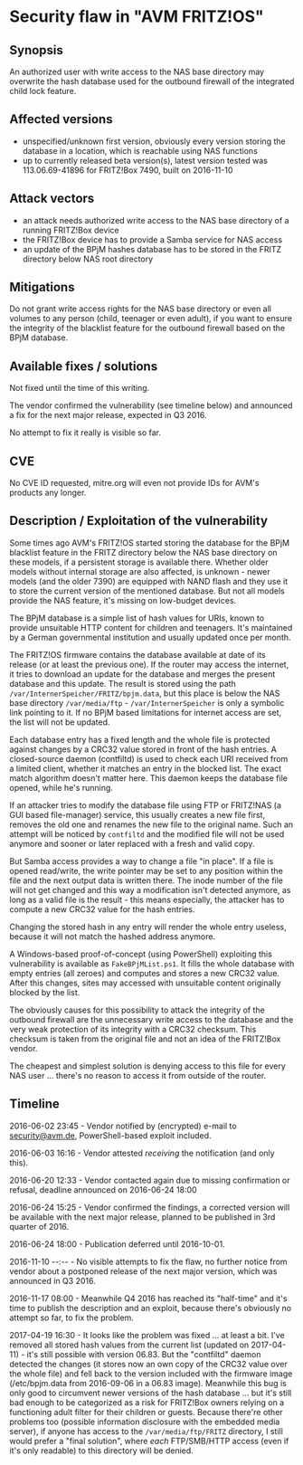 # Security flaw in "AVM FRITZ!OS" 

## Synopsis

An authorized user with write access to the NAS base directory may overwrite the hash database used for the outbound firewall of the integrated child lock feature.

## Affected versions

- unspecified/unknown first version, obviously every version storing the database in a location, which is reachable using NAS functions
- up to currently released beta version(s), latest version tested was 113.06.69-41896 for FRITZ!Box 7490, built on 2016-11-10
 
## Attack vectors

- an attack needs authorized write access to the NAS base directory of a running FRITZ!Box device
- the FRITZ!Box device has to provide a Samba service for NAS access
- an update of the BPjM hashes database has to be stored in the FRITZ directory below NAS root directory

## Mitigations

Do not grant write access rights for the NAS base directory or even all volumes to any person (child, teenager or even adult), if you want to ensure the integrity of the blacklist feature for the outbound firewall based on the BPjM database.

## Available fixes / solutions

Not fixed until the time of this writing. 

The vendor confirmed the vulnerability (see timeline below) and announced a fix for the next major release, expected in Q3 2016. 

No attempt to fix it really is visible so far.

## CVE

No CVE ID requested, mitre.org will even not provide IDs for AVM's products any longer.

## Description / Exploitation of the vulnerability

Some times ago AVM's FRITZ!OS started storing the database for the BPjM blacklist feature in the FRITZ directory below the NAS base directory on these models, if a persistent storage is available there. Whether older models without internal storage are also affected, is unknown - newer models (and the older 7390) are equipped with NAND flash and they use it to store the current version of the mentioned database. But not all models provide the NAS feature, it's missing on low-budget devices.

The BPjM database is a simple list of hash values for URIs, known to provide unsuitable HTTP content for children and teenagers. It's maintained by a German governmental institution and usually updated once per month. 

The FRITZ!OS firmware contains the database available at date of its release (or at least the previous one). If the router may access the internet, it tries to download an update for the database and merges the present database and this update. The result is stored using the path `/var/InternerSpeicher/FRITZ/bpjm.data`, but this place is below the NAS base directory `/var/media/ftp` - `/var/InternerSpeicher` is only a symbolic link pointing to it. If no BPjM based limitations for internet access are set, the list will not be updated.

Each database entry has a fixed length and the whole file is protected against changes by a CRC32 value stored in front of the hash entries. A closed-source daemon (contfiltd) is used to check each URI received from a limited client, whether it matches an entry in the blocked list. The exact match algorithm doesn't matter here. This daemon keeps the database file opened, while he's running.

If an attacker tries to modify the database file using FTP or FRITZ!NAS (a GUI based file-manager) service, this usually creates a new file first, removes the old one and renames the new file to the original name. Such an attempt will be noticed by `contfiltd` and the modified file will not be used anymore and sooner or later replaced with a fresh and valid copy.

But Samba access provides a way to change a file "in place". If a file is opened read/write, the write pointer may be set to any position within the file and the next output data is written there. The inode number of the file will not get changed and this way a modification isn't detected anymore, as long as a valid file is the result - this means especially, the attacker has to compute a new CRC32 value for the hash entries.

Changing the stored hash in any entry will render the whole entry useless, because it will not match the hashed address anymore.

A Windows-based proof-of-concept (using PowerShell) exploiting this vulnerability is available as `FakeBPjMList.ps1`. It fills the whole database with empty entries (all zeroes) and computes and stores a new CRC32 value. After this changes, sites may accessed with unsuitable content originally blocked by the list.

The obviously causes for this possibility to attack the integrity of the outbound firewall are the unnecessary write access to the database and the very weak protection of its integrity with a CRC32 checksum. This checksum is taken from the original file and not an idea of the FRITZ!Box vendor.

The cheapest and simplest solution is denying access to this file for every NAS user ... there's no reason to access it from outside of the router.

## Timeline

2016-06-02 23:45 - Vendor notified by (encrypted) e-mail to security@avm.de, PowerShell-based exploit included.

2016-06-03 16:16 - Vendor attested *receiving* the notification (and only this).

2016-06-20 12:33 - Vendor contacted again due to missing confirmation or refusal, deadline announced on 2016-06-24 18:00

2016-06-24 15:25 - Vendor confirmed the findings, a corrected version will be available with the next major release, planned to be published in 3rd quarter of 2016.
                   
2016-06-24 18:00 - Publication deferred until 2016-10-01.

2016-11-10 --:-- - No visible attempts to fix the flaw, no further notice from vendor about a postponed release of the next major version, which was announced in Q3 2016.

2016-11-17 08:00 - Meanwhile Q4 2016 has reached its "half-time" and it's time to publish the description and an exploit, because there's obviously no attempt so far, to fix the problem.

2017-04-19 16:30 - It looks like the problem was fixed ... at least a bit. I've removed all stored hash values from the current list (updated on 2017-04-11) - it's still possible with version 06.83. But the "contfiltd" daemon detected the changes (it stores now an own copy of the CRC32 value over the whole file) and fell back to the version included with the firmware image (/etc/bpjm.data from 2016-09-06 in a 06.83 image). Meanwhile this bug is only good to circumvent newer versions of the hash database ... but it's still bad enough to be categorized as a risk for FRITZ!Box owners relying on a functioning adult filter for their children or guests. Because there're other problems too (possible information disclosure with the embedded media server), if anyone has access to the ```/var/media/ftp/FRITZ``` directory, I still would prefer a "final solution", where _each_ FTP/SMB/HTTP access (even if it's only readable) to this directory will be denied.
